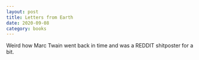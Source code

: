 ```yaml
---
layout: post
title: Letters from Earth
date: 2020-09-08
category: books
---
```


Weird how Marc Twain went back in time and was a REDDIT shitposter for a bit.